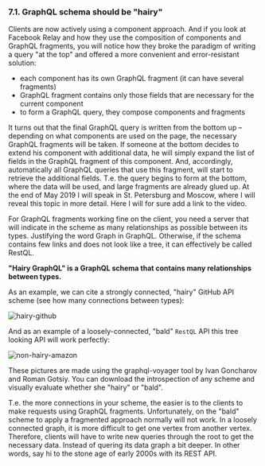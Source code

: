### <a name="rule-7.1"></a> 7.1. GraphQL schema should be "hairy"

Clients are now actively using a component approach. And if you look at Facebook Relay and how they use the composition of components and GraphQL fragments, you will notice how they broke the paradigm of writing a query "at the top" and offered a more convenient and error-resistant solution:

- each component has its own GraphQL fragment (it can have several fragments)
- GraphQL fragment contains only those fields that are necessary for the current component
- to form a GraphQL query, they compose components and fragments

It turns out that the final GraphQL query is written from the bottom up – depending on what components are used on the page, the necessary GraphQL fragments will be taken. If someone at the bottom decides to extend his component with additional data, he will simply expand the list of fields in the GraphQL fragment of this component. And, accordingly, automatically all GraphQL queries that use this fragment, will start to retrieve the additional fields. Т.е. the query begins to form at the bottom, where the data will be used, and large fragments are already glued up. At the end of May 2019 I will speak in St. Petersburg and Moscow, where I will reveal this topic in more detail. Here I will for sure add a link to the video.

For GraphQL fragments working fine on the client, you need a server that will indicate in the scheme as many relationships as possible between its types. Justifying the word Graph in GraphQL. Otherwise, if the schema contains few links and does not look like a tree, it can effectively be called RestQL.

**"Hairy GraphQL" is a GraphQL schema that contains many relationships between types.**

As an example, we can cite a strongly connected, "hairy" GitHub API scheme (see how many connections between types):

![hairy-github](https://user-images.githubusercontent.com/1946920/57200267-b0ee2a80-6fab-11e9-9c76-6053abe48ecd.jpg)

And as an example of a loosely-connected, "bald" `RestQL` API this tree looking API will work perfectly:

![non-hairy-amazon](https://user-images.githubusercontent.com/1946920/57200270-b3e91b00-6fab-11e9-9d65-e6f794ea42f5.jpg)

These pictures are made using the graphql-voyager tool by Ivan Goncharov and Roman Gotsiy. You can download the introspection of any scheme and visually evaluate whether she "hairy" or "bald".

Т.е. the more connections in your scheme, the easier is to the clients to make requests using GraphQL fragments. Unfortunately, on the "bald" scheme to apply a fragmented approach normally will not work. In a loosely connected graph, it is more difficult to get one vertex from another vertex. Therefore, clients will have to write new queries through the root to get the necessary data. Instead of quering its data graph a bit deeper. In other words, say hi to the stone age of early 2000s with its REST API.